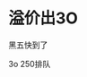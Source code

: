 # 溢价出3O


黑五快到了

3o 250排队<img src="static/image/smiley/default/lol.gif" smilieid="12" border="0" alt="" />
